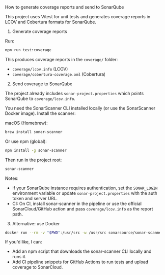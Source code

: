 How to generate coverage reports and send to SonarQube

This project uses Vitest for unit tests and generates coverage reports in LCOV and Cobertura formats for SonarQube.

1) Generate coverage reports

Run:

```bash
npm run test:coverage
```

This produces coverage reports in the `coverage/` folder:
- `coverage/lcov.info` (LCOV)
- `coverage/cobertura-coverage.xml` (Cobertura)

2) Send coverage to SonarQube

The project already includes `sonar-project.properties` which points SonarQube to `coverage/lcov.info`.

You need the SonarScanner CLI installed locally (or use the SonarScanner Docker image). Install the scanner:

macOS (Homebrew):

```bash
brew install sonar-scanner
```

Or use npm (global):

```bash
npm install -g sonar-scanner
```

Then run in the project root:

```bash
sonar-scanner
```

Notes:
- If your SonarQube instance requires authentication, set the `SONAR_LOGIN` environment variable or update `sonar-project.properties` with the auth token and server URL.
- CI: On CI, install sonar-scanner in the pipeline or use the official SonarCloud/GitHub action and pass `coverage/lcov.info` as the report path.

3) Alternative: use Docker

```bash
docker run --rm -v "$PWD":/usr/src -w /usr/src sonarsource/sonar-scanner-cli sonar-scanner
```

If you'd like, I can:
- Add an npm script that downloads the sonar-scanner CLI locally and runs it.
- Add CI pipeline snippets for GitHub Actions to run tests and upload coverage to SonarCloud.
